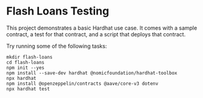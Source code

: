 # Flash Loans Testing

This project demonstrates a basic Hardhat use case. It comes with a sample contract, a test for that contract, and a script that deploys that contract.

Try running some of the following tasks:

```shell
mkdir flash-loans
cd flash-loans
npm init --yes
npm install --save-dev hardhat @nomicfoundation/hardhat-toolbox
npx hardhat
npm install @openzeppelin/contracts @aave/core-v3 dotenv
npx hardhat test
```
